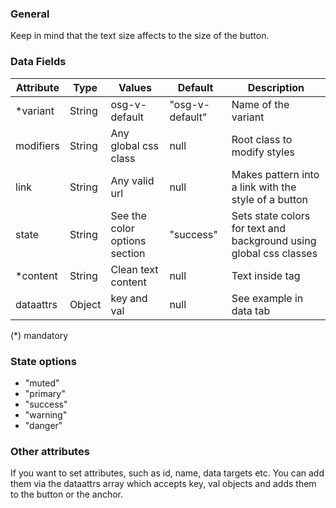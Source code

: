 ### General
Keep in mind that the text size affects to the size of the button.

### Data Fields
| Attribute | Type | Values | Default | Description |
|---|---|---|---|---|
| *variant | String  | osg-v-default | "osg-v-default" | Name of the variant |
| modifiers | String | Any global css class | null | Root class to modify styles |
| link | String | Any valid url | null | Makes pattern into a link with the style of a button |
| state | String | See the color options section | "success" | Sets state colors for text and background using global css classes |
| *content | String | Clean text content | null | Text inside tag |
| dataattrs | Object | key and val | null | See example in data tab |

(*) mandatory

### State options
- "muted"
- "primary"
- "success"
- "warning"
- "danger"

### Other attributes
If you want to set attributes, such as id, name, data targets etc. You can add them via the dataattrs array which accepts key, val objects and adds them to the button or the anchor.
